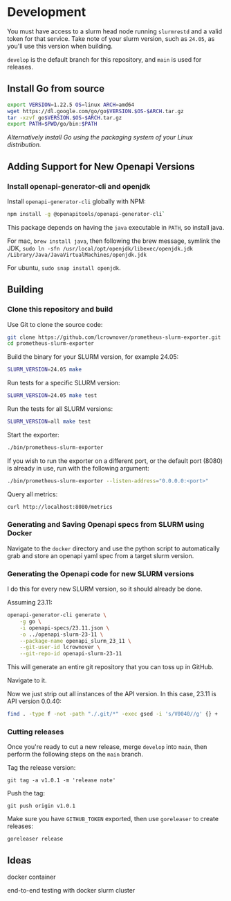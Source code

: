 # Development

You must have access to a slurm head node running `slurmrestd` and a valid token
for that service. Take note of your slurm version, such as `24.05`, as you'll
use this version when building.

`develop` is the default branch for this repository, and `main` is used for releases.

## Install Go from source

```bash
export VERSION=1.22.5 OS=linux ARCH=amd64
wget https://dl.google.com/go/go$VERSION.$OS-$ARCH.tar.gz
tar -xzvf go$VERSION.$OS-$ARCH.tar.gz
export PATH=$PWD/go/bin:$PATH
```

_Alternatively install Go using the packaging system of your Linux distribution._

## Adding Support for New Openapi Versions

### Install openapi-generator-cli and openjdk

Install `openapi-generator-cli` globally with NPM:

```bash
npm install -g @openapitools/openapi-generator-cli`
```

This package depends on having the `java` executable in `PATH`, so install java.

For mac, `brew install java`, then following the brew message, symlink the JDK,
`sudo ln -sfn /usr/local/opt/openjdk/libexec/openjdk.jdk /Library/Java/JavaVirtualMachines/openjdk.jdk`

For ubuntu, `sudo snap install openjdk`.

## Building

### Clone this repository and build

Use Git to clone the source code:

```bash
git clone https://github.com/lcrownover/prometheus-slurm-exporter.git
cd prometheus-slurm-exporter
```

Build the binary for your SLURM version, for example 24.05:

```bash
SLURM_VERSION=24.05 make
```

Run tests for a specific SLURM version:

```bash
SLURM_VERSION=24.05 make test
```

Run the tests for all SLURM versions:

```bash
SLURM_VERSION=all make test
```

Start the exporter:

```bash
./bin/prometheus-slurm-exporter
```

If you wish to run the exporter on a different port, or the default port (8080) is already in use, run with the following argument:

```bash
./bin/prometheus-slurm-exporter --listen-address="0.0.0.0:<port>"
```

Query all metrics:

```bash
curl http://localhost:8080/metrics
```

### Generating and Saving Openapi specs from SLURM using Docker

Navigate to the `docker` directory and use the python script to automatically grab and store an openapi yaml spec
from a target slurm version.

### Generating the Openapi code for new SLURM versions

I do this for every new SLURM version, so it should already be done.

Assuming 23.11:

```bash
openapi-generator-cli generate \
    -g go \
    -i openapi-specs/23.11.json \
    -o ../openapi-slurm-23-11 \
    --package-name openapi_slurm_23_11 \
    --git-user-id lcrownover \
    --git-repo-id openapi-slurm-23-11
```

This will generate an entire git repository that you can toss up in GitHub.

Navigate to it.

Now we just strip out all instances of the API version. In this case, 23.11 is API
version 0.0.40:

```bash
find . -type f -not -path "./.git/*" -exec gsed -i 's/V0040//g' {} +
```

### Cutting releases

Once you're ready to cut a new release, merge `develop` into `main`, then perform
the following steps on the `main` branch.

Tag the release version:

`git tag -a v1.0.1 -m 'release note'`

Push the tag:

`git push origin v1.0.1`

Make sure you have `GITHUB_TOKEN` exported, then use `goreleaser` to create releases:

`goreleaser release`

## Ideas

docker container

end-to-end testing with docker slurm cluster
